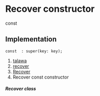 
<div>

# Recover constructor

</div>


const 



## Implementation

``` language-dart
const  : super(key: key);
```







1.  [talawa](../../index.md)
2.  [recover](../../views_pre_auth_screens_recover/)
3.  [Recover](../../views_pre_auth_screens_recover/Recover-class.md)
4.  Recover const constructor

##### Recover class







